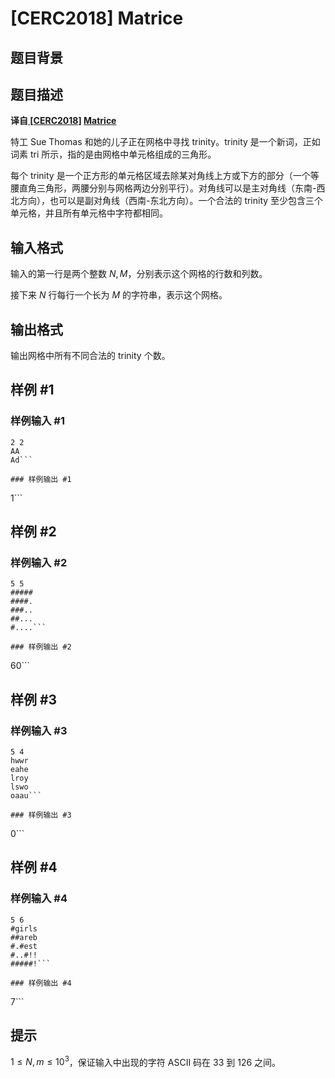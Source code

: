 # [CERC2018] Matrice

## 题目背景



## 题目描述

**译自[ [CERC2018]](https://contest.felk.cvut.cz/18cerc/) [Matrice](https://contest.felk.cvut.cz/18cerc/solved/matrice.pdf)**

特工 Sue Thomas 和她的儿子正在网格中寻找 trinity。trinity 是一个新词，正如词素 tri 所示，指的是由网格中单元格组成的三角形。

每个 trinity 是一个正方形的单元格区域去除某对角线上方或下方的部分（一个等腰直角三角形，两腰分别与网格两边分别平行）。对角线可以是主对角线（东南-西北方向），也可以是副对角线（西南-东北方向）。一个合法的 trinity 至少包含三个单元格，并且所有单元格中字符都相同。

## 输入格式

输入的第一行是两个整数 $N,M$，分别表示这个网格的行数和列数。

接下来 $N$ 行每行一个长为 $M$ 的字符串，表示这个网格。

## 输出格式

输出网格中所有不同合法的 trinity 个数。

## 样例 #1

### 样例输入 #1
```
2 2
AA
Ad```

### 样例输出 #1

```
1```

## 样例 #2

### 样例输入 #2
```
5 5
#####
####.
###..
##...
#....```

### 样例输出 #2

```
60```

## 样例 #3

### 样例输入 #3
```
5 4
hwwr
eahe
lroy
lswo
oaau```

### 样例输出 #3

```
0```

## 样例 #4

### 样例输入 #4
```
5 6
#girls
##areb
#.#est
#..#!!
#####!```

### 样例输出 #4

```
7```

## 提示

$1≤N,m≤10^3$，保证输入中出现的字符 ASCII 码在 $33$ 到 $126$ 之间。
